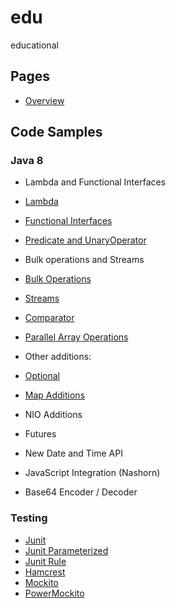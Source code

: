 # edu
educational

## Pages 
 * [Overview](https://github.com/ak80/edu/blob/master/res/Overview.md)

## Code Samples

### Java 8

 * Lambda and Functional Interfaces
  * [Lambda](https://github.com/ak80/edu/blob/master/src/test/java/org/ak80/edu/java8/LambdaSamples.java)
  * [Functional Interfaces](https://github.com/ak80/edu/blob/master/src/test/java/org/ak80/edu/java8/FunctionalInterfaces.java)
  * [Predicate and UnaryOperator](https://github.com/ak80/edu/blob/master/src/test/java/org/ak80/edu/java8/PredicateSamples.java)
 
 * Bulk operations and Streams
  * [Bulk Operations](https://github.com/ak80/edu/blob/master/src/test/java/org/ak80/edu/java8/BulkOperationsSamples.java)
  * [Streams](https://github.com/ak80/edu/blob/master/src/test/java/org/ak80/edu/java8/StreamSamples.java)
  * [Comparator](https://github.com/ak80/edu/blob/master/src/test/java/org/ak80/edu/java8/ComparatorSamples.java)
  * [Parallel Array Operations](https://github.com/ak80/edu/blob/master/src/test/java/org/ak80/edu/java8/ParallelArraySamples.java)
 
 * Other additions:
  * [Optional](https://github.com/ak80/edu/blob/master/src/test/java/org/ak80/edu/java8/OptionalSamples.java)
  * [Map Additions](https://github.com/ak80/edu/blob/master/src/test/java/org/ak80/edu/java8/MapInterfaceAdditions.java)
  * NIO Additions
  * Futures
  * New Date and Time API
  * JavaScript Integration (Nashorn)
  * Base64 Encoder / Decoder
  
### Testing
 * [Junit](https://github.com/ak80/edu/blob/master/src/test/java/org/ak80/edu/testing/JUnitSamples.java)
 * [Junit Parameterized](https://github.com/ak80/edu/blob/master/src/test/java/org/ak80/edu/testing/JUnitParameterizedSample.java)
 * [Junit Rule](https://github.com/ak80/edu/blob/master/src/test/java/org/ak80/edu/testing/JUnitRuleSample.java)
 * [Hamcrest](https://github.com/ak80/edu/blob/master/src/test/java/org/ak80/edu/testing/HamcrestSamples.java)
 * [Mockito](https://github.com/ak80/edu/blob/master/src/test/java/org/ak80/edu/testing/MockitoSamples.java)
 * [PowerMockito](https://github.com/ak80/edu/blob/master/src/test/java/org/ak80/edu/testing/PowerMockitoSamples.java)
